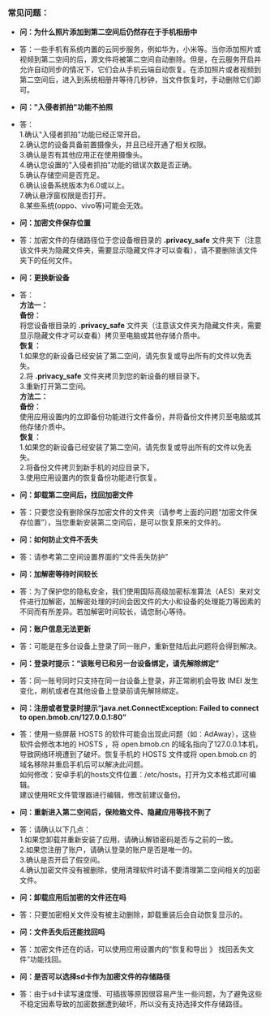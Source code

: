 ### 常见问题：

- **问：为什么照片添加到第二空间后仍然存在于手机相册中**
- 答：一些手机有系统内置的云同步服务，例如华为，小米等。当你添加照片或视频到第二空间的后，源文件将被第二空间自动删除。但是，在云服务开启并允许自动同步的情况下，它们会从手机云端自动恢复。在添加照片或者视频到第二空间后，进入到系统相册并等待几秒钟，当文件恢复时，手动删除它们即可。

- **问："入侵者抓拍"功能不拍照**
- 答：
</br>1.确认"入侵者抓拍"功能已经正常开启。
</br>2.确认您的设备具备前置摄像头，并且已经开通了相关权限。
</br>3.确认是否有其他应用正在使用摄像头。
</br>4.确认您设置的"入侵者抓拍"功能的错误次数是否正确。
</br>5.确认存储空间是否充足。
</br>6.确认设备系统版本为6.0或以上。
</br>7.确认悬浮窗权限是否打开。
</br>8.某些系统(oppo、vivo等)可能会无效。

- **问：加密文件保存位置**
- 答：加密文件的存储路径位于您设备根目录的 **.privacy_safe** 文件夹下（注意该文件夹为隐藏文件夹，需要显示隐藏文件才可以查看），请不要删除该文件夹下的任何文件。

- **问：更换新设备**
- 答：
</br>**方法一：**
</br>**备份：**
</br>将您设备根目录的 **.privacy_safe** 文件夹（注意该文件夹为隐藏文件夹，需要显示隐藏文件才可以查看）拷贝至电脑或其他存储介质中。
</br>**恢复：**
</br>1.如果您的新设备已经安装了第二空间，请先恢复或导出所有的文件以免丢失。
</br>2.将 **.privacy_safe** 文件夹拷贝到您的新设备的根目录下。
</br>3.重新打开第二空间。
</br>**方法二：**
</br>**备份：**
</br>使用应用设置内的立即备份功能进行文件备份，并将备份文件拷贝至电脑或其他存储介质中。
</br>**恢复：**
</br>1.如果您的新设备已经安装了第二空间，请先恢复或导出所有的文件以免丢失。
</br>2.将备份文件拷贝到新手机的对应目录下。
</br>3.使用应用设置内的恢复备份功能进行恢复。

- **问：卸载第二空间后，找回加密文件**
- 答：只要您没有删除保存加密文件的文件夹（请参考上面的问题“加密文件保存位置”），当您重新安装第二空间后，是可以恢复原来的文件的。

- **问：如何防止文件不丢失**
- 答：请参考第二空间设置界面的“文件丢失防护”

- **问：加解密等待时间较长**
- 答：为了保护您的隐私安全，我们使用国际高级加密标准算法（AES）来对文件进行加解密，加解密处理的时间会因文件的大小和设备的处理能力等因素的不同而有所差异。若加解密时间较长，请您耐心等待。

- **问：账户信息无法更新**
- 答：可能是在多台设备上登录了同一账户，重新登陆后此问题将会得到解决。

- **问：登录时提示：“该账号已和另一台设备绑定，请先解除绑定”**
- 答：同一账号同时只支持在同一台设备上登录，非正常刷机会导致 IMEI 发生变化，刷机或者在其他设备上登录前请先解除绑定。

- **问：注册或者登录时提示“java.net.ConnectException: Failed to connect to open.bmob.cn/127.0.0.1:80”**
- 答：使用一些屏蔽 HOSTS 的软件可能会出现此问题（如：AdAway），这些软件会修改本地的 HOSTS  ，将 open.bmob.cn 的域名指向了127.0.0.1本机，导致网络环境遭到了破坏。恢复手机的 HOSTS 文件或将 open.bmob.cn 的域名移除并重启手机后可以解决此问题。
</br>如何修改：安卓手机的hosts文件位置：/etc/hosts，打开为文本格式即可编辑。
</br>建议使用RE文件管理器进行编辑，修改前建议备份。

- **问：重新进入第二空间后，保险箱文件、隐藏应用等找不到了**
- 答：请确认以下几点：
</br>1.如果您卸载并重新安装了应用，请确认解锁密码是否与之前的一致。
</br>2.如果您注册了账户，请确认登录的账户是否是唯一的。
</br>3.确认是否开启了假空间。
</br>4.确认加密文件没有被删除，使用清理软件时请不要清理第二空间相关的加密文件。

- **问：卸载应用后加密的文件还在吗**
- 答：只要加密相关文件没有被主动删除，卸载重装后会自动恢复显示的。

- **问：文件丢失后还能找回吗**
- 答：加密文件还在的话，可以使用应用设置内的“恢复和导出 》 找回丢失文件”功能找回。

- **问：是否可以选择sd卡作为加密文件的存储路径**
- 答：由于sd卡读写速度慢、可插拔等原因很容易产生一些问题，为了避免这些不稳定因素导致的加密数据遭到破坏，所以没有支持选择文件存储路径。